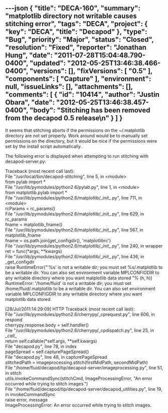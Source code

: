 ---json
{
  "title": "DECA-160",
  "summary": "matplotlib directory not writable causes stitching error",
  "tags": "DECA",
  "project": {
    "key": "DECA",
    "title": "Decapod"
  },
  "type": "Bug",
  "priority": "Major",
  "status": "Closed",
  "resolution": "Fixed",
  "reporter": "Jonathan Hung",
  "date": "2011-07-28T15:04:48.790-0400",
  "updated": "2012-05-25T13:46:38.466-0400",
  "versions": [],
  "fixVersions": [
    "0.5"
  ],
  "components": [
    "Capture"
  ],
  "environment": null,
  "issueLinks": [],
  "attachments": [],
  "comments": [
    {
      "id": "10414",
      "author": "Justin Obara",
      "date": "2012-05-25T13:46:38.457-0400",
      "body": "Stitching has been removed from the decapod 0.5 release\n"
    }
  ]
}
---
It seems that stitching aborts if the permissions on the \~/.matplotlib directory are not set properly. Work around would be to manually set permissions on the directory, but it would be nice if the permissions were set by the install script automatically.

The following error is displayed when attempting to run stitching with decapod-server.py:

Traceback (most recent call last):\
File "/usr/local/bin/decapod-stitching", line 5, in \<module>\
from pylab import \*\
File "/usr/lib/pymodules/python2.6/pylab.py", line 1, in \<module>\
from matplotlib.pylab import \*\
File "/usr/lib/pymodules/python2.6/matplotlib/\_*init*\_.py", line 711, in \<module>\
rcParams = rc\_params()\
File "/usr/lib/pymodules/python2.6/matplotlib/\_*init*\_.py", line 629, in rc\_params\
fname = matplotlib\_fname()\
File "/usr/lib/pymodules/python2.6/matplotlib/\_*init*\_.py", line 567, in matplotlib\_fname\
fname = os.path.join(get\_configdir(), 'matplotlibrc')\
File "/usr/lib/pymodules/python2.6/matplotlib/\_*init*\_.py", line 240, in wrapper\
ret = func(\*args, \*\*kwargs)\
File "/usr/lib/pymodules/python2.6/matplotlib/\_*init*\_.py", line 436, in \_get\_configdir\
raise RuntimeError("'%s' is not a writable dir; you must set %s/.matplotlib to be a writable dir.  You can also set environment variable MPLCONFIGDIR to any writable directory where you want matplotlib data stored "% (h, h))\
RuntimeError: '/home/fluid' is not a writable dir; you must set /home/fluid/.matplotlib to be a writable dir.  You can also set environment variable MPLCONFIGDIR to any writable directory where you want matplotlib data stored

\[28/Jul/2011:14:29:09] HTTP Traceback (most recent call last):\
File "/usr/lib/pymodules/python2.6/cherrypy/\_cprequest.py", line 606, in respond\
cherrypy.response.body = self.handler()\
File "/usr/lib/pymodules/python2.6/cherrypy/\_cpdispatch.py", line 25, in \_*call*\_\
return self.callable(\*self.args, \*\*self.kwargs)\
File "decapod.py", line 78, in index\
pageSpread = self.capturePageSpread()\
File "decapod.py", line 48, in capturePageSpread\
stitchedPath = imageprocessing.stitch(firstMidPath, secondMidPath)\
File "/home/fluid/decapod/tip/decapod-server/imageprocessing.py", line 51, in stitch\
utils.invokeCommandSync(stitchCmd, ImageProcessingError, "An error occurred while trying to stitch images.")\
File "/home/fluid/decapod/tip/decapod-server/decapod\_utilities.py", line 19, in invokeCommandSync\
raise error, message\
ImageProcessingError: An error occurred while trying to stitch images.

        